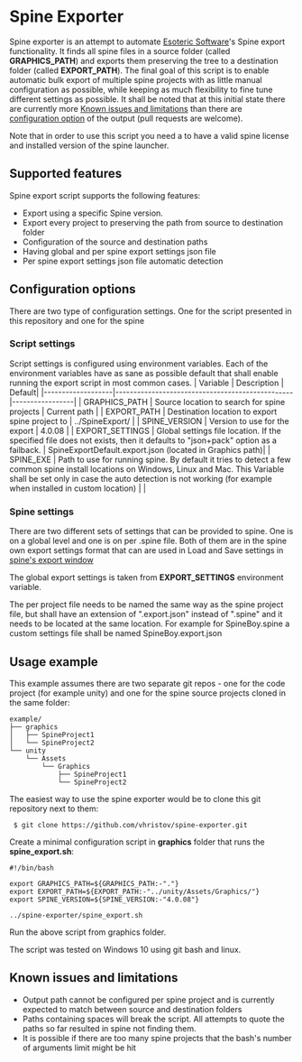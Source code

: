 # Spine Exporter

Spine exporter is an attempt to automate [Esoteric Software](http://esotericsoftware.com/)'s Spine export functionality. It finds all spine files in a source folder (called **GRAPHICS_PATH**) and exports them preserving the tree to a destination folder (called **EXPORT_PATH**).
The final goal of this script is to enable automatic bulk export of multiple spine projects with as little manual configuration as possible, while keeping as much flexibility to fine tune different settings as possible.
It shall be noted that at this initial state there are currently more [Known issues and limitations](#known-issues-and-limitations) than there are [configuration option](#Configuration-options) of the output (pull requests are welcome).

Note that in order to use this script you need a to have a valid spine license and installed version of the spine launcher.

## Supported features
Spine export script supports the following features:
 - Export using a specific Spine version.
 - Export every project to preserving the path from source to destination folder
 - Configuration of the source and destination paths
 - Having global and per spine export settings json file
 - Per spine export settings json file automatic detection

## Configuration options
There are two type of configuration settings. One for the script presented in this repository and one for the spine
### Script settings
Script settings is configured using environment variables. Each of the environment variables have as sane as possible default that shall enable running the export script in most common cases.
| Variable          | Description                                     |          Default|
|-------------------|-------------------------------------------------|-----------------|
| GRAPHICS_PATH     | Source location to search for spine projects    | Current path    |
| EXPORT_PATH       | Destination location to export spine project to | ../SpineExport/ |
| SPINE_VERSION     | Version to use for the export | 4.0.08 |
| EXPORT_SETTINGS   | Global settings file location. If the specified file does not exists, then it defaults to "json+pack" option as a failback. |  SpineExportDefault.export.json (located in Graphics path)|
| SPINE_EXE         | Path to use for running spine. By default it tries to detect a few common spine install locations on Windows, Linux and Mac. This Variable shall be set only in case the auto detection is not working (for example when installed in custom location) | |

### Spine settings
There are two different sets of settings that can be provided to spine. One is on a global level and one is on per .spine file. Both of them are in the spine own export settings format that can are used in Load and Save settings in [spine's export window](http://esotericsoftware.com/spine-export#JSON)

The global export settings is taken from **EXPORT_SETTINGS** environment variable.

The per project file needs to be named the same way as the spine project file, but shall have an extension of ".export.json" instead of ".spine" and it needs to be located at the same location. For example for SpineBoy.spine a custom settings file shall be named SpineBoy.export.json

## Usage example
This example assumes there are two separate git repos - one for the code project (for example unity) and one for the spine source projects cloned in the same folder:
```console
example/
├── graphics
│   ├── SpineProject1
│   └── SpineProject2
└── unity
    └── Assets
        └── Graphics
            ├── SpineProject1
            └── SpineProject2
```
The easiest way to use the spine exporter would be to clone this git repository next to them:
```console
 $ git clone https://github.com/vhristov/spine-exporter.git
```
Create a minimal configuration script in **graphics** folder that runs the **spine_export.sh**:
```
#!/bin/bash

export GRAPHICS_PATH=${GRAPHICS_PATH:-"."}
export EXPORT_PATH=${EXPORT_PATH:-"../unity/Assets/Graphics/"}
export SPINE_VERSION=${SPINE_VERSION:-"4.0.08"}

../spine-exporter/spine_export.sh
```
Run the above script from graphics folder.

The script was tested on Windows 10 using git bash and linux.

##  Known issues and limitations

 - Output path cannot be configured per spine project and is currently expected to match between source and destination folders
 - Paths containing spaces will break the script. All attempts to quote the paths so far resulted in spine not finding them.
 - It is possible if there are too many spine projects that the bash's number of arguments limit might be hit
